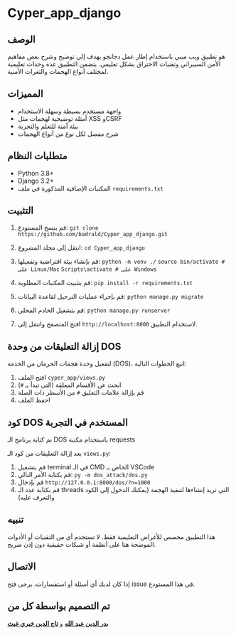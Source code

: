 # Cyper_app_django

## الوصف


هو تطبيق ويب مبني باستخدام إطار عمل دجانجو يهدف إلى توضيح وشرح بعض مفاهيم الأمن السيبراني وتقنيات الاختراق بشكل تعليمي. يتضمن التطبيق عدة وحدات تعليمية لمختلف أنواع الهجمات والثغرات الأمنية.

## المميزات
- واجهة مستخدم بسيطة وسهلة الاستخدام
- أمثلة توضيحية لهجمات مثل XSS وCSRF
- بيئة آمنة للتعلم والتجربة
- شرح مفصل لكل نوع من أنواع الهجمات

## متطلبات النظام
- Python 3.8+
- Django 3.2+
- المكتبات الإضافية المذكورة في ملف `requirements.txt`

## التثبيت

1. قم بنسخ المستودع:
`git clone https://github.com/badrald/Cyper_app_django.git`


2. انتقل إلى مجلد المشروع:
`cd Cyper_app_django `


3. قم بإنشاء بيئة افتراضية وتفعيلها:
`python -m venv ./`
`source bin/activate # على Linux/Mac`
`Scripts\activate # على Windows`


4. قم بتثبيت المكتبات المطلوبة:
`pip install -r requirements.txt`


5. قم بإجراء عمليات الترحيل لقاعدة البيانات:
`python manage.py migrate`


6. قم بتشغيل الخادم المحلي:
`python manage.py runserver`





7. افتح المتصفح وانتقل إلى `http://localhost:8000` لاستخدام التطبيق.





## إزالة التعليقات من وحدة DOS

لتفعيل وحدة هجمات الحرمان من الخدمة (DOS)، اتبع الخطوات التالية:

1. افتح الملف `cyper_app/views.py`
2. ابحث عن الأقسام المعلقة (التي تبدأ بـ `#`)
3. قم بإزالة علامات التعليق `#` من الأسطر ذات الصلة
4. احفظ الملف




## كود DOS المستخدم في التجربة 
تم كتابة برنامج الـ DOS باستخدام مكتبة requests 

بعد إزالة التعليقات من كود الـ `views.py`:
1. قم بتشغيل terminal في الـ CMD الخاص بـ VSCode 
2. قم بكتابة الأمر التالي: `py -m dos_attack/dos.py` 
3. قم بإدخال `http://127.0.0.1:8000/dos/?n=1000` 
4. قم بكتابة عدد الـ threads التي تريد إنشاءها لتنفيذ الهجمة (يمكنك الدخول إلى الكود والتعرف عليه)






## تنبيه
هذا التطبيق مخصص للأغراض التعليمية فقط. لا تستخدم أي من التقنيات أو الأدوات الموضحة هنا على أنظمة أو شبكات حقيقية دون إذن صريح.





## الاتصال
إذا كان لديك أي أسئلة أو استفسارات، يرجى فتح issue في هذا المستودع.





## تم التصميم بواسطة كل من 
[**بدر الدين عبد الله**](https://www.facebook.com/badr.alden.374/) و [**تاج الدين خيري غيث**](https://www.facebook.com/profile.php?id=100004292080672)

